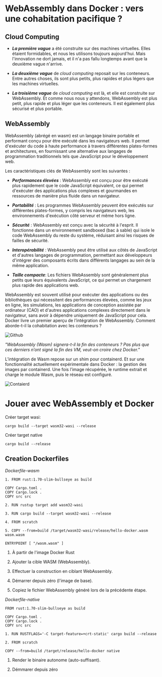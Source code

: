 # WebAssembly dans Docker : vers une cohabitation pacifique ?

## Cloud Computing

* **_La première vague_** a été construite sur des machines virtuelles. Elles étaient formidables, et nous les utilisons toujours aujourd'hui. Mais l'innovation ne dort jamais, et il n'a pas fallu longtemps avant que la deuxième vague n'arrive.

* **_La deuxième vague_** de _cloud computing_ reposait sur les conteneurs. Entre autres choses, ils sont plus petits, plus rapides et plus légers que les machines virtuelles.

* **_La troisième vague_** de _cloud computing_ est là, et elle est construite sur WebAssembly. Et comme nous nous y attendons, WebAssembly est plus petit, plus rapide et plus léger que les conteneurs. Il est également plus sécurisé et plus portable.

## WebAssembly

WebAssembly (abrégé en wasm) est un langage binaire portable et performant conçu pour être exécuté dans les navigateurs web. Il permet d'exécuter du code à haute performance à travers différentes plates-formes et architectures, en fournissant une alternative aux langages de programmation traditionnels tels que JavaScript pour le développement web.

Les caractéristiques clés de WebAssembly sont les suivantes :

* **_Performances élevées_** : WebAssembly est conçu pour être exécuté plus rapidement que le code JavaScript équivalent, ce qui permet d'exécuter des applications plus complexes et gourmandes en ressources de manière plus fluide dans un navigateur.

* **_Portabilité_** : Les programmes WebAssembly peuvent être exécutés sur différentes plates-formes, y compris les navigateurs web, les environnements d'exécution côté serveur et même hors ligne.

* **_Sécurité_** : WebAssembly est conçu avec la sécurité à l'esprit. Il fonctionne dans un environnement sandboxed (bac à sable) qui isole le code WebAssembly du reste du système, réduisant ainsi les risques de failles de sécurité.

* **_Interopérabilité_** : WebAssembly peut être utilisé aux côtés de JavaScript et d'autres langages de programmation, permettant aux développeurs d'intégrer des composants écrits dans différents langages au sein de la même application.

* **_Taille compacte_**: Les fichiers WebAssembly sont généralement plus petits que leurs équivalents JavaScript, ce qui permet un chargement plus rapide des applications web.

WebAssembly est souvent utilisé pour exécuter des applications ou des bibliothèques qui nécessitent des performances élevées, comme les jeux en ligne, les simulations, les applications de conception assistée par ordinateur (CAO) et d'autres applications complexes directement dans le navigateur, sans avoir à dépendre uniquement de JavaScript pour cela.
Docker livre un premier aperçu de l’intégration de WebAssembly. Comment aborde-t-il la cohabitation avec les conteneurs ?


![Github](https://i0.wp.com/nigelpoulton.com/wp-content/uploads/2022/11/solomon-1.png?resize=1024%2C359&ssl=1)

_"WebAssembly (Wasm) signera-t-il la fin des conteneurs ? Pas plus que ces derniers n’ont signé la fin des VM, veut-on croire chez Docker."_

L’intégration de Wasm repose sur un shim pour containerd. Et sur une fonctionnalité actuellement expérimentale dans Docker : la gestion des images par containerd. Une fois l’image récupérée, le runtime extrait et charge le module Wasm, puis le réseau est configuré.

![Contaierd](https://www.silicon.fr/wp-content/uploads/2022/10/Docker-Wasm-sch%C3%A9ma.jpg)

# Jouer avec WebAssembly et Docker

Créer target wasi:

`cargo build --target wasm32-wasi --release`

Créer target native

`cargo build --release`

## Creation Dockerfiles

_Dockerfile-wasm_

```
1. FROM rust:1.70-slim-bullseye as build                                    

COPY Cargo.toml .
COPY Cargo.lock .
COPY src src

2. RUN rustup target add wasm32-wasi                                        

3. RUN cargo build --target wasm32-wasi --release                           

4. FROM scratch                                                             

5. COPY --from=build /target/wasm32-wasi/release/hello-docker.wasm wasm.wasm 

ENTRYPOINT [ "/wasm.wasm" ]

```

1. À partir de l'image Docker Rust

2. Ajouter la cible WASM (WebAssembly).

3. Effectuer la construction en ciblant WebAssembly.

4. Démarrer depuis zéro (l'image de base).

5. Copiez le fichier WebAssembly généré lors de la précédente étape.

_Dockerfile-native_

```
FROM rust:1.70-slim-bullseye as build

COPY Cargo.toml .
COPY Cargo.lock .
COPY src src

1. RUN RUSTFLAGS='-C target-feature=+crt-static' cargo build --release 

2. FROM scratch                                                        

COPY --from=build /target/release/hello-docker native

```

1. Render le binaire autonome (auto-suffisant).

2. Démmarer depuis zéro